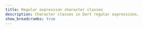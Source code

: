 ```yaml
---
title: Regular expression character classes
description: Character classes in Dart regular expressions.
show_breadcrumbs: true
---
```

